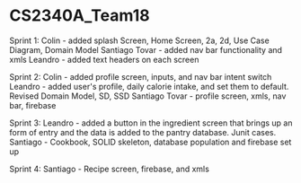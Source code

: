 # CS2340A_Team18
Sprint 1:
Colin - added splash Screen, Home Screen, 2a, 2d, Use Case Diagram, Domain Model
Santiago Tovar - added nav bar functionality and xmls
Leandro - added text headers on each screen

Sprint 2:
Colin - added profile screen, inputs, and nav bar intent switch
Leandro - added user's profile, daily calorie intake, and set them to default.
        Revised Domain Model, SD, SSD
Santiago Tovar - profile screen, xmls, nav bar, firebase

Sprint 3:
Leandro - added a button in the ingredient screen that brings up an form of entry and the data
        is added to the pantry database. Junit cases.
Santiago - Cookbook, SOLID skeleton, database population and firebase set up

Sprint 4:
Santiago - Recipe screen, firebase, and xmls